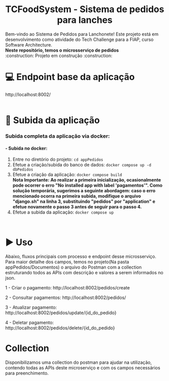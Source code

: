 <h1 align="center"> TCFoodSystem - Sistema de pedidos para lanches </h1>
Bem-vindo ao Sistema de Pedidos para Lanchonete! Este projeto está em desenvolvimento como atividade do Tech Challenge para a FIAP, curso Software Architecture.	
<br/>
<b>Neste repositório, temos o microsserviço de pedidos</b>
<br/>
:construction: Projeto em construção :construction:
<br/>

# :computer: Endpoint base da aplicação
http://localhost:8002/
<br/>
<br/>

# :hammer: Subida da aplicação
### Subida completa da aplicação via docker:

#### - Subida no docker:
1. Entre no diretório do projeto: `cd appPedidos`
2. Efetue a criação/subida do banco de dados: `docker compose up -d dbPedidos`
3. Efetue a criação da aplicação: `docker compose build`                                                                                                                                                                                                                                                     
      <b>Nota Importante:
      Ao realizar a primeira inicialização, ocasionalmente pode ocorrer o erro "No installed app with label 'pagamentos'". Como solução temporária, sugerimos a seguinte abordagem: caso o erro mencionado ocorra na primeira subida, modifique o arquivo "django.sh" na linha       3, substituindo "pedidos" por "application" e efetue novamente o passo 3 antes de seguir para o passo 4.</b>
4. Efetue a subida da aplicação: `docker compose up`
<br/>
  
# :arrow_forward: Uso 
Abaixo, fluxos principais com processo e endpoint desse microsserviço. Para maior detalhe dos campos, temos no projeto(Na pasta appPedidos/Documentos) o arquivo do Postman com a collection estruturando todos as APIs com descrição e valores a serem informados no json.

1 - Criar o pagamento: http://localhost:8002/pedidos/create

2 - Consultar pagamentos: http://localhost:8002/pedidos/

3 - Atualizar pagamento: http://localhost:8002/pedidos/update/{id_do_pedido}

4 - Deletar pagamento: http://localhost:8002/pedidos/delete/{id_do_pedido}

# Collection
Disponibilizamos uma collection do postman para ajudar na utilização, contendo todas as APIs deste microserviço e com os campos necessários para preenchimento. 
